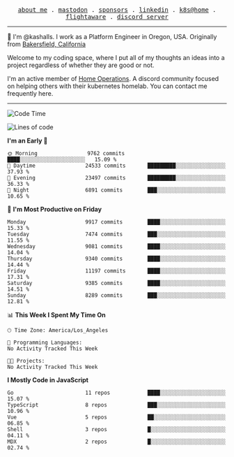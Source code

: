<p align="center">
  <samp>
    <a href="https://jordanjones.org/">about me</a> .
    <a rel="me" href="https://mastodon.social/@kashall">mastodon</a> .
    <a href="https://github.com/sponsors/kashalls">sponsors</a> .
    <a href="https://linkedin.com/in/jordpjones">linkedin</a> .
    <a href="https://github.com/kashalls/home-cluster">k8s@home</a> .
    <a href="https://flightaware.com/adsb/stats/user/kashalls">flightaware</a> .
    <a href="https://discord.gg/V2WrCfqba9">discord server</a>
  </samp>
</p>

----------------------------------------------------------------

:wave: I'm @kashalls. I work as a Platform Engineer in Oregon, USA. Originally from [Bakersfield, California](https://maps.app.goo.gl/QQMtywTWghpXB6Tu6)

Welcome to my coding space, where I put all of my thoughts an ideas into a project regardless of whether they are good or not.

I'm an active member of [Home Operations](https://discord.gg/home-operations). A discord community focused on helping others with their kubernetes homelab. You can contact me frequently here.

----------------------------------------------------------------
<!--START_SECTION:waka-->
![Code Time](http://img.shields.io/badge/Code%20Time-2%2C484%20hrs%2039%20mins-blue)

![Lines of code](https://img.shields.io/badge/From%20Hello%20World%20I%27ve%20Written-12.0%20million%20lines%20of%20code-blue)

**I'm an Early 🐤** 

```text
🌞 Morning                9762 commits        ████░░░░░░░░░░░░░░░░░░░░░   15.09 % 
🌆 Daytime                24533 commits       █████████░░░░░░░░░░░░░░░░   37.93 % 
🌃 Evening                23497 commits       █████████░░░░░░░░░░░░░░░░   36.33 % 
🌙 Night                  6891 commits        ███░░░░░░░░░░░░░░░░░░░░░░   10.65 % 
```
📅 **I'm Most Productive on Friday** 

```text
Monday                   9917 commits        ████░░░░░░░░░░░░░░░░░░░░░   15.33 % 
Tuesday                  7474 commits        ███░░░░░░░░░░░░░░░░░░░░░░   11.55 % 
Wednesday                9081 commits        ████░░░░░░░░░░░░░░░░░░░░░   14.04 % 
Thursday                 9340 commits        ████░░░░░░░░░░░░░░░░░░░░░   14.44 % 
Friday                   11197 commits       ████░░░░░░░░░░░░░░░░░░░░░   17.31 % 
Saturday                 9385 commits        ████░░░░░░░░░░░░░░░░░░░░░   14.51 % 
Sunday                   8289 commits        ███░░░░░░░░░░░░░░░░░░░░░░   12.81 % 
```


📊 **This Week I Spent My Time On** 

```text
🕑︎ Time Zone: America/Los_Angeles

💬 Programming Languages: 
No Activity Tracked This Week

🐱‍💻 Projects: 
No Activity Tracked This Week
```

**I Mostly Code in JavaScript** 

```text
Go                       11 repos            ████░░░░░░░░░░░░░░░░░░░░░   15.07 % 
TypeScript               8 repos             ███░░░░░░░░░░░░░░░░░░░░░░   10.96 % 
Vue                      5 repos             ██░░░░░░░░░░░░░░░░░░░░░░░   06.85 % 
Shell                    3 repos             █░░░░░░░░░░░░░░░░░░░░░░░░   04.11 % 
MDX                      2 repos             █░░░░░░░░░░░░░░░░░░░░░░░░   02.74 % 
```




<!--END_SECTION:waka-->
